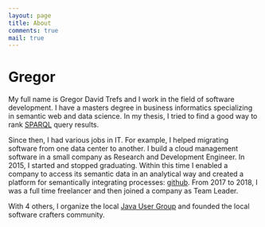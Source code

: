 ```yaml
---
layout: page
title: About
comments: true
mail: true
---
```


# Gregor 
My full name is Gregor David Trefs and I work in the field of software development.
I have a masters degree in business informatics specializing in semantic web and data science.
In my thesis, I tried to find a good way to rank [SPARQL](https://en.wikipedia.org/wiki/SPARQL) query results.

Since then, I had various jobs in IT.
For example, I helped migrating software from one data center to another. 
I build a cloud management software in a small company as Research and Development Engineer.
In 2015, I started and stopped graduating.
Within this time I enabled a company to access its semantic data in an analytical way and created a platform for semantically integrating processes: [github](https://github.com/InES-Mannheim).
From 2017 to 2018, I was a full time freelancer and then joined a company as Team Leader. 

With 4 others, I organize the local [Java User Group](https://www.majug.de) and founded the local software crafters community. 
